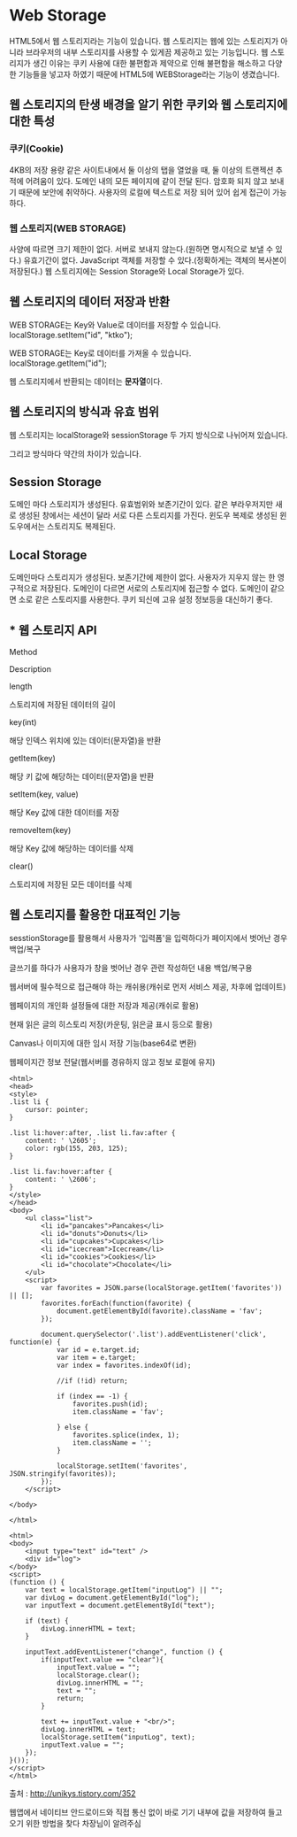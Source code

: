 # Web Storage

HTML5에서 웹 스토리지라는 기능이 있습니다.
웹 스토리지는 웹에 있는 스토리지가 아니라 브라우저의 내부 스토리지를 사용할 수 있게끔 제공하고 있는 기능입니다. 
웹 스토리지가 생긴 이유는 쿠키 사용에 대한 불편함과 제약으로 인해 불편함을 해소하고 다양한 기능들을 넣고자 하였기 때문에 HTML5에 WEBStorage라는 기능이 생겼습니다.



## 웹 스토리지의 탄생 배경을 알기 위한 쿠키와 웹 스토리지에 대한 특성



### 쿠키(Cookie)
4KB의 저장 용량
같은 사이트내에서 둘 이상의 탭을 열었을 때, 둘 이상의 트랜젝션 추적에 어려움이 있다.
도메인 내의 모든 페이지에 같이 전달 된다.
암호화 되지 않고 보내기 때문에 보안에 취약하다.
사용자의 로컬에 텍스트로 저장 되어 있어 쉽게 접근이 가능하다.
### 웹 스토리지(WEB STORAGE)
사양에 따르면 크기 제한이 없다. 
서버로 보내지 않는다.(원하면 명시적으로 보낼 수 있다.) 
유효기간이 없다.
JavaScript 객체를 저장할 수 있다.(정확하게는 객체의 복사본이 저장된다.) 
웹 스토리지에는 Session Storage와 Local Storage가 있다.


## 웹 스토리지의 데이터 저장과 반환

WEB STORAGE는 Key와 Value로 데이터를 저장할 수 있습니다. localStorage.setItem("id", "ktko");

WEB STORAGE는 Key로 데이터를 가져올 수 있습니다. localStorage.getItem("id");

웹 스토리지에서 반환되는 데이터는 **문자열**이다.



## 웹 스토리지의 방식과 유효 범위

웹 스토리지는 localStorage와 sessionStorage 두 가지 방식으로 나뉘어져 있습니다.

그리고 방식마다 약간의 차이가 있습니다.



## Session Storage

도메인 마다 스토리지가 생성된다.
유효범위와 보존기간이 있다.
같은 부라우저지만 새로 생성된 창에서는 세션이 달라 서로 다른 스토리지를 가진다.
윈도우 복제로 생성된 윈도우에서는 스토리지도 복제된다.

## Local Storage
도메인마다 스토리지가 생성된다.
보존기간에 제한이 없다. 사용자가 지우지 않는 한 영구적으로 저장된다.
도메인이 다르면 서로의 스토리지에 접근할 수 없다.
도메인이 같으면 소로 같은 스토리지를 사용한다.
쿠키 되신에 고유 설정 정보등을 대신하기 좋다.


## * 웹 스토리지 API

 Method

 Description 

 length

 스토리지에 저장된 데이터의 길이

 key(int)

 해당 인덱스 위치에 있는 데이터(문자열)을 반환 

 getItem(key)

 해당 키 값에 해당하는 데이터(문자열)을 반환 

 setItem(key, value)

 해당 Key 값에 대한 데이터를 저장 

 removeItem(key)

 해당 Key 값에 해당하는 데이터를 삭제 

 clear()

 스토리지에 저장된 모든 데이터를 삭제 


## 웹 스토리지를 활용한 대표적인 기능

sesstionStorage를 활용해서 사용자가 '입력폼'을 입력하다가 페이지에서 벗어난 경우 백업/복구

글쓰기를 하다가 사용자가 창을 벗어난 경우 관련 작성하던 내용 백업/복구용

웹서버에 필수적으로 접근해야 하는 캐쉬용(캐쉬로 먼저 서비스 제공, 차후에 업데이트)

웹페이지의 개인화 설정들에 대한 저장과 제공(캐쉬로 활용)

현재 읽은 글의 히스토리 저장(카운팅, 읽은글 표시 등으로 활용)

Canvas나 이미지에 대한 임시 저장 기능(base64로 변환)

웹페이지간 정보 전달(웹서버를 경유하지 않고 정보 로컬에 유지)


```
<html>
<head>
<style>
.list li {
    cursor: pointer;
}

.list li:hover:after, .list li.fav:after {
    content: ' \2605';
    color: rgb(155, 203, 125);
}

.list li.fav:hover:after {
    content: ' \2606';
}
</style>
</head>
<body>
    <ul class="list">
        <li id="pancakes">Pancakes</li>
        <li id="donuts">Donuts</li>
        <li id="cupcakes">Cupcakes</li>
        <li id="icecream">Icecream</li>
        <li id="cookies">Cookies</li>
        <li id="chocolate">Chocolate</li>
    </ul>
    <script>
        var favorites = JSON.parse(localStorage.getItem('favorites')) || [];
        favorites.forEach(function(favorite) {
            document.getElementById(favorite).className = 'fav';
        });

        document.querySelector('.list').addEventListener('click', function(e) {
            var id = e.target.id;
            var item = e.target;
            var index = favorites.indexOf(id);

            //if (!id) return;

            if (index == -1) {
                favorites.push(id);
                item.className = 'fav';

            } else {
                favorites.splice(index, 1);
                item.className = '';
            }

            localStorage.setItem('favorites', JSON.stringify(favorites));
        });
    </script>

</body>

</html>

```

```
<html>
<body>
    <input type="text" id="text" />
    <div id="log">
</body>
<script>
(function () {
    var text = localStorage.getItem("inputLog") || "";
    var divLog = document.getElementById("log");
    var inputText = document.getElementById("text");
    
    if (text) {
        divLog.innerHTML = text;
    }
    
    inputText.addEventListener("change", function () {
        if(inputText.value == "clear"){
            inputText.value = "";
            localStorage.clear();
            divLog.innerHTML = "";
            text = "";
            return;
        }
        
        text += inputText.value + "<br/>";
        divLog.innerHTML = text;
        localStorage.setItem("inputLog", text);
        inputText.value = "";
    });
}());
</script>
</html>

```

출처 : http://unikys.tistory.com/352


웹앱에서 네이티브 안드로이드와 직접 통신 없이 바로 기기 내부에 값을 저장하여 들고 오기 위한 방법을 찾다 차장님이 알려주심

